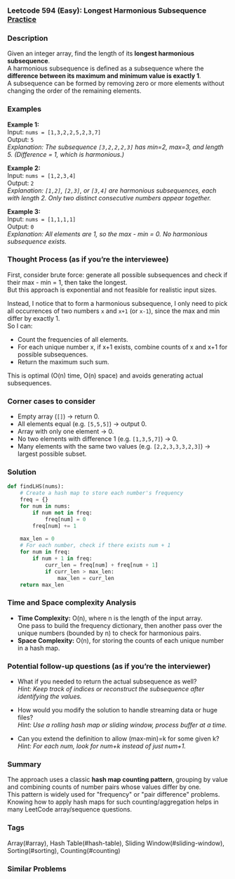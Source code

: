 ### Leetcode 594 (Easy): Longest Harmonious Subsequence [Practice](https://leetcode.com/problems/longest-harmonious-subsequence)

### Description  
Given an integer array, find the length of its **longest harmonious subsequence**.  
A harmonious subsequence is defined as a subsequence where the **difference between its maximum and minimum value is exactly 1**.  
A subsequence can be formed by removing zero or more elements without changing the order of the remaining elements.

### Examples  

**Example 1:**  
Input: `nums = [1,3,2,2,5,2,3,7]`  
Output: `5`  
*Explanation: The subsequence `[3,2,2,2,3]` has min=2, max=3, and length 5. (Difference = 1, which is harmonious.)*

**Example 2:**  
Input: `nums = [1,2,3,4]`  
Output: `2`  
*Explanation: `[1,2]`, `[2,3]`, or `[3,4]` are harmonious subsequences, each with length 2. Only two distinct consecutive numbers appear together.*

**Example 3:**  
Input: `nums = [1,1,1,1]`  
Output: `0`  
*Explanation: All elements are 1, so the max - min = 0. No harmonious subsequence exists.*

### Thought Process (as if you’re the interviewee)  
First, consider brute force: generate all possible subsequences and check if their max - min = 1, then take the longest.  
But this approach is exponential and not feasible for realistic input sizes.

Instead, I notice that to form a harmonious subsequence, I only need to pick all occurrences of two numbers `x` and `x+1` (or `x-1`), since the max and min differ by exactly 1.  
So I can:
- Count the frequencies of all elements.
- For each unique number x, if x+1 exists, combine counts of x and x+1 for possible subsequences.
- Return the maximum such sum.

This is optimal (O(n) time, O(n) space) and avoids generating actual subsequences.

### Corner cases to consider  
- Empty array (`[]`) → return 0.
- All elements equal (e.g. `[5,5,5]`) → output 0.
- Array with only one element → 0.
- No two elements with difference 1 (e.g. `[1,3,5,7]`) → 0.
- Many elements with the same two values (e.g. `[2,2,3,3,3,2,3]`) → largest possible subset.

### Solution

```python
def findLHS(nums):
    # Create a hash map to store each number's frequency
    freq = {}
    for num in nums:
        if num not in freq:
            freq[num] = 0
        freq[num] += 1
    
    max_len = 0
    # For each number, check if there exists num + 1
    for num in freq:
        if num + 1 in freq:
            curr_len = freq[num] + freq[num + 1]
            if curr_len > max_len:
                max_len = curr_len
    return max_len
```

### Time and Space complexity Analysis  

- **Time Complexity:** O(n), where n is the length of the input array.  
  One pass to build the frequency dictionary, then another pass over the unique numbers (bounded by n) to check for harmonious pairs.
- **Space Complexity:** O(n), for storing the counts of each unique number in a hash map.

### Potential follow-up questions (as if you’re the interviewer)  

- What if you needed to return the actual subsequence as well?  
  *Hint: Keep track of indices or reconstruct the subsequence after identifying the values.*

- How would you modify the solution to handle streaming data or huge files?  
  *Hint: Use a rolling hash map or sliding window, process buffer at a time.*

- Can you extend the definition to allow (max-min)=k for some given k?  
  *Hint: For each num, look for num+k instead of just num+1.*

### Summary
The approach uses a classic **hash map counting pattern**, grouping by value and combining counts of number pairs whose values differ by one.  
This pattern is widely used for "frequency" or "pair difference" problems.  
Knowing how to apply hash maps for such counting/aggregation helps in many LeetCode array/sequence questions.

### Tags
Array(#array), Hash Table(#hash-table), Sliding Window(#sliding-window), Sorting(#sorting), Counting(#counting)

### Similar Problems
